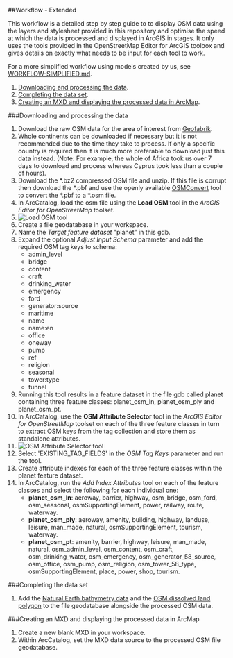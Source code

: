 ##Workflow - Extended

This workflow is a detailed step by step guide to to display OSM data using the layers and stylesheet provided in this repository and optimise the speed at which the data is processed and displayed in ArcGIS in stages. It only uses the tools provided in the OpenStreetMap Editor for ArcGIS toolbox and gives details on exactly what needs to be input for each tool to work.

For a more simplified workflow using models created by us, see [WORKFLOW-SIMPLIFIED.md](https://github.com/GASCUK/OpenStreetMap-ArcGIS/blob/master/WORKFLOW-SIMPLIFIED.md).

1. [Downloading and processing the data](https://github.com/GASCUK/OpenStreetMap-ArcGIS/blob/master/WORKFLOW.md#downloading-and-processing-the-data).
2. [Completing the data set](https://github.com/GASCUK/OpenStreetMap-ArcGIS/blob/master/WORKFLOW.md#completing-the-data-set).
3. [Creating an MXD and displaying the processed data in ArcMap](https://github.com/GASCUK/OpenStreetMap-ArcGIS/blob/master/WORKFLOW.md#creating-an-mxd-and-displaying-the-processed-data-in-arcmap).

###Downloading and processing the data

1. Download the raw OSM data for the area of interest from [Geofabrik](http://download.geofabrik.de/). 
 1. Whole continents can be downloaded if necessary but it is not recommended due to the time they take to process. If only a specific country is required then it is much more preferable to download just this data instead. (Note: For example, the whole of Africa took us over 7 days to download and process whereas Cyprus took less than a couple of hours).
 2. Download the *.bz2 compressed OSM file and unzip. If this file is corrupt then download the *.pbf and use the openly available [OSMConvert](http://wiki.openstreetmap.org/wiki/Osmconvert) tool to convert the *.pbf to a *.osm file.
2. In ArcCatalog, load the osm file using the **Load OSM** tool in the *ArcGIS Editor for OpenStreetMap* toolset.
 1. ![Load OSM tool](https://raw.githubusercontent.com/GASCUK/OpenStreetMap-ArcGIS/master/Images/LoadOSMFile.png)
 2. Create a file geodatabase in your workspace.
 2. Name the *Target feature dataset* "planet" in this gdb.
 3. Expand the optional *Adjust Input Schema* parameter and add the required OSM tag keys to schema:
    * admin_level
    * bridge
    * content
    * craft
    * drinking_water
    * emergency
    * ford
    * generator:source
    * maritime
    * name
    * name:en
    * office
    * oneway
    * pump
    * ref
    * religion
    * seasonal
    * tower:type
    * tunnel
 4. Running this tool results in a feature dataset in the file gdb called planet containing three feature classes: planet_osm_ln, planet_osm_ply and planet_osm_pt.
3. In ArcCatalog, use the **OSM Attribute Selector** tool in the *ArcGIS Editor for OpenStreetMap* toolset on each of the three feature classes in turn to extract OSM keys from the tag collection and store them as standalone attributes.
 1. ![OSM Attribute Selector tool](https://raw.githubusercontent.com/GASCUK/OpenStreetMap-ArcGIS/master/Images/OSMAttributeSelector.png)
 2. Select 'EXISTING_TAG_FIELDS' in the *OSM Tag Keys* parameter and run the tool.
4. Create attribute indexes for each of the three feature classes within the planet feature dataset.
 1. In ArcCatalog, run the *Add Index Attributes* tool on each of the feature classes and select the following for each individual one:
       * **planet_osm_ln**: aeroway, barrier, highway, osm_bridge, osm_ford, osm_seasonal, osmSupportingElement, power, railway, route, waterway.
       * **planet_osm_ply**: aeroway, amenity, building, highway, landuse, leisure, man_made, natural, osmSupportingElement, tourism, waterway.
       * **planet_osm_pt**: amenity, barrier, highway, leisure, man_made, natural, osm_admin_level, osm_content, osm_craft, osm_drinking_water, osm_emergency, osm_generator_58_source, osm_office, osm_pump, osm_religion, osm_tower_58_type, osmSupportingElement, place, power, shop, tourism.

###Completing the data set
1. Add the [Natural Earth bathymetry data](https://github.com/GASCUK/OpenStreetMap-ArcGIS/blob/master/Data/README.md) and the [OSM dissolved land polygon](https://github.com/GASCUK/OpenStreetMap-ArcGIS/blob/master/Data/README.md) to the file geodatabase alongside the processed OSM data.

###Creating an MXD and displaying the processed data in ArcMap
1. Create a new blank MXD in your workspace.
2. Within ArcCatalog, set the MXD data source to the processed OSM file geodatabase.
